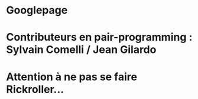 # Googlepage
# Contributeurs en pair-programming : Sylvain Comelli / Jean Gilardo 
# Attention à ne pas se faire Rickroller... 
